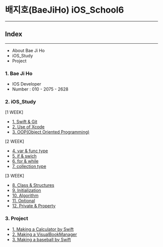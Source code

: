 # 배지호(BaeJiHo) iOS_School6

---

## Index
---

- About Bae Ji Ho
- iOS_Study
- Project

### 1. Bae Ji Ho
>
- IOS Developer
- Number : 010 - 2075 - 2628

### 2. iOS_Study
[1 WEEK]
>
- [1. Swift & Git](./Class/18_01/18_01_09/README.md)
- [2. Use of Xcode](./Class/18_01/18_01_10/README.md)
- [3. OOP(Object Oriented Programming)](./Class/18_01/18_01_11/README.md)

[2 WEEK]
>
- [4. var & func type](./Class/18_01/18_01_15/README.md)
- [5. if & swich](./Class/18_01/18_01_16/README.md)
- [6. for & while](./Class/18_01/18_01_18/README.md)
- [7. collection type](./Class/18_01/18_01_19/README.md)

[3 WEEK]
>
- [8. Class & Structures](./Class/18_01/18_01_22/README.md)
- [9. Initialization](./Class/18_01/18_01_23/README.md)
- [10. Algorithm](./Class/18_01/18_01_24/README.md)
- [11. Optional](./Class/18_01/18_01_25/README.md)
- [12. Private & Property](./Class/18_01/18_01_26/README.md)

### 3. Project
- [1. Making a Calculator by Swift](./Project/18_01_12/README.md)
- [2. Making a VisualBookManager](/Users/baejiho/Desktop/BaeJiHo_iOS_School6/Project/18_01_14/README.md)
- [3. Making a baseball by Swift](/Users/baejiho/Desktop/BaeJiHo_iOS_School6/Project/18_01_21/README.md)

